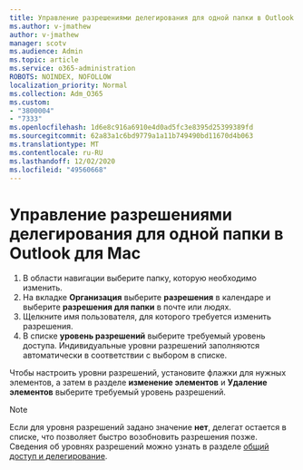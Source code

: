 ```yaml
---
title: Управление разрешениями делегирования для одной папки в Outlook для Mac
ms.author: v-jmathew
author: v-jmathew
manager: scotv
ms.audience: Admin
ms.topic: article
ms.service: o365-administration
ROBOTS: NOINDEX, NOFOLLOW
localization_priority: Normal
ms.collection: Adm_O365
ms.custom:
- "3800004"
- "7333"
ms.openlocfilehash: 1d6e8c916a6910e4d0ad5fc3e8395d25399389fd
ms.sourcegitcommit: 62a83a1c6bd9779a1a11b749490bd11670d4b063
ms.translationtype: MT
ms.contentlocale: ru-RU
ms.lasthandoff: 12/02/2020
ms.locfileid: "49560668"
---
```

# <a name="manage-delegate-permissions-for-a-single-folder-in-outlook-for-mac"></a>Управление разрешениями делегирования для одной папки в Outlook для Mac

1. В области навигации выберите папку, которую необходимо изменить.
2. На вкладке **Организация** выберите **разрешения** в календаре и выберите **разрешения для папки** в почте или людях.
3. Щелкните имя пользователя, для которого требуется изменить разрешения.
4. В списке **уровень разрешений** выберите требуемый уровень доступа. Индивидуальные уровни разрешений заполняются автоматически в соответствии с выбором в списке.

Чтобы настроить уровни разрешений, установите флажки для нужных элементов, а затем в разделе **изменение элементов** и **Удаление элементов** выберите требуемый уровень разрешений.

> [!NOTE]
> Если для уровня разрешений задано значение **нет**, делегат остается в списке, что позволяет быстро возобновить разрешения позже. Сведения об уровнях разрешений можно узнать в разделе [общий доступ и делегирование](https://support.microsoft.com/office/options-for-sharing-and-delegating-folders-in-outlook-for-mac-480d8054-68ce-4150-ba1e-b9b7f2fc4ce5).
